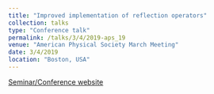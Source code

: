 ```yaml
---
title: "Improved implementation of reflection operators"
collection: talks
type: "Conference talk"
permalink: /talks/3/4/2019-aps_19
venue: "American Physical Society March Meeting"
date: 3/4/2019
location: "Boston, USA"
---
```


[Seminar/Conference website](https://meetings.aps.org/Meeting/MAR19/Session/X28.1)
